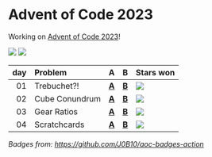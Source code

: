 # Advent of Code 2023

Working on [Advent of Code 2023](https://adventofcode.com/2023/)!

![](https://img.shields.io/badge/stars%20⭐-8-yellow) ![](https://img.shields.io/badge/days%20completed-4-red)

|  day | Problem        | A                        | B                        | Stars won                                            |
| ---: | :------------- | :----------------------- | :----------------------- | :--------------------------------------------------- |
|   01 | Trebuchet?!    | [**A**](day01/a/main.go) | [**B**](day01/b/main.go) | ![](https://img.shields.io/badge/stars%20⭐-2-yellow) |
|   02 | Cube Conundrum | [**A**](day02/a/main.go) | [**B**](day02/b/main.go) | ![](https://img.shields.io/badge/stars%20⭐-2-yellow) |
|   03 | Gear Ratios    | [**A**](day03/a/main.go) | [**B**](day03/b/main.go) | ![](https://img.shields.io/badge/stars%20⭐-2-yellow) |
|   04 | Scratchcards   | [**A**](day04/a/main.go) | [**B**](day04/b/main.go) | ![](https://img.shields.io/badge/stars%20⭐-2-yellow) |

*Badges from: https://github.com/J0B10/aoc-badges-action*
